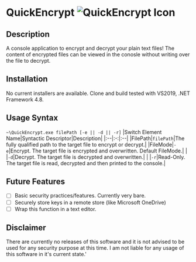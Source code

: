 # QuickEncrypt ![QuickEncrypt Icon](https://github.com/peterjkingston/QuickEncrypt/raw/master/QuickEncrypt/Resources/quickencrypt_32x32.ico) 
## Description
A console application to encrypt and decrypt your plain text files! The content of encrypted files can be viewed in the conosle without writing over the file to decrypt.

## Installation
No current installers are available. Clone and build tested with VS2019, .NET Framework 4.8.

## Usage Syntax
`~\QuickEncrypt.exe filePath [-e || -d || -r]`
|Switch Element Name|Syntactic Descriptor|Description|
|:--|:-:|:--|
|FilePath|`filePath`|The fully qualified path to the target file to encrypt or decrypt.|
|FileMode|`-e`|Encrypt. The target file is encrypted and overwritten. Default FileMode.|
|   |`-d`|Decrypt. The target file is decrypted and overwritten.|
|   |`-r`|Read-Only. The target file is read, decrypted and then printed to the console.|

## Future Features
- [ ] Basic security practices/features. Currently very bare.
- [ ] Securely store keys in a remote store (like Microsoft OneDrive)
- [ ] Wrap this function in a text editor. 

## Disclaimer
There are currently no releases of this software and it is not advised to be used for any security purpose at this time. I am not liable for any usage of this software in it's current state.'